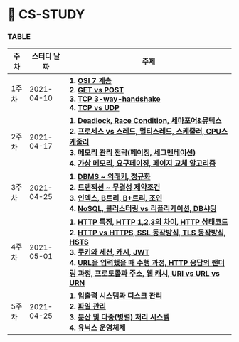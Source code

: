 # 📓 CS-STUDY

### TABLE

| 주차 | 스터디 날짜         | 주제                                                        |
| -------- | -------------- | ------------------------------------------------------------ |
| 1주차    | 2021-04-10 | **1. [OSI 7 계층](https://github.com/workhardslave/cs-study/blob/main/Network/OSI%207%20layers.md)**  <br />**2. [GET vs POST](https://github.com/workhardslave/cs-study/blob/main/Network/GET%20vs%20POST.md)** <br />**3. [TCP 3-way-handshake](https://github.com/workhardslave/cs-study/blob/main/Network/TCP%203-way-handshake.md)**  <br />**4. [TCP vs UDP](https://github.com/workhardslave/cs-study/blob/main/Network/TCP%20vs%20UDP.md)** |
| 2주차    | 2021-04-17 | **1. [Deadlock, Race Condition, 세마포어&뮤텍스](https://github.com/workhardslave/cs-study/blob/main/OS/Deadlock%2C%20Race%20Condition%2C%20%EC%84%B8%EB%A7%88%ED%8F%AC%EC%96%B4%26%EB%AE%A4%ED%85%8D%EC%8A%A4.md)** <br /> **2. [프로세스 vs 스레드, 멀티스레드, 스케줄러, CPU스케줄러](https://github.com/workhardslave/cs-study/blob/main/OS/Process%20vs%20Thread%2C%20CPU%20Scheduling.md)** <br /> **3. [메모리 관리 전략(페이징, 세그멘테이션)](https://github.com/workhardslave/cs-study/blob/main/OS/%EB%A9%94%EB%AA%A8%EB%A6%AC%20%EA%B4%80%EB%A6%AC%20%EC%A0%84%EB%9E%B5.md)** <br /> **4. [가상 메모리, 요구페이징, 페이지 교체 알고리즘](https://github.com/workhardslave/cs-study/blob/main/OS/VM_DP_PRA.md)** <br />  
| 3주차    | 2021-04-25 | **1. [DBMS ~ 외래키, 정규화](https://github.com/workhardslave/cs-study/blob/main/Database/DBMS%20~%20%EC%99%B8%EB%9E%98%ED%82%A4%2C%20%EC%A0%95%EA%B7%9C%ED%99%94.md)** <br /> **2. [트랜잭션 ~ 무결성 제약조건](https://github.com/workhardslave/cs-study/blob/main/Database/Integrity%26Transaction.md)** <br /> **3. [인덱스, B트리, B+트리, 조인](https://github.com/workhardslave/cs-study/blob/main/Database/Index_B-Tree_B%2BTree_Join.md)** <br /> **4. [NoSQL, 클러스터링 vs 리플리케이션, DB샤딩](https://github.com/workhardslave/cs-study/blob/main/Database/NoSql%2C%20%ED%81%B4%EB%9F%AC%EC%8A%A4%ED%84%B0%EB%A7%81vs%20%EB%A6%AC%ED%94%8C%EB%A6%AC%EC%BC%80%EC%9D%B4%EC%85%98%2C%20DB%EC%83%A4%EB%94%A9.md)** <br />
| 4주차    | 2021-05-01 | **1. [HTTP 특징, HTTP 1,2,3의 차이, HTTP 상태코드](https://github.com/workhardslave/cs-study/blob/main/Network/HTTP%20%EC%A0%95%EB%A6%AC.md)** <br /> **2. [HTTP vs HTTPS, SSL 동작방식, TLS 동작방식, HSTS](https://github.com/workhardslave/cs-study/blob/main/Network/HTTP_and_HTTPS.md)** <br /> **3. [쿠키와 세션, 캐시, JWT](https://github.com/workhardslave/cs-study/blob/main/Network/Cookie_Session_JWT_Cache.md)** <br /> **4. [URL을 입력했을 때 수행 과정, HTTP 응답의 랜더링 과정, 프로토콜과 주소, 웹 캐시, URI vs URL vs URN](https://github.com/workhardslave/cs-study/blob/main/Network/URL%20%EC%9E%85%EB%A0%A5%2C%20%EB%A0%8C%EB%8D%94%EB%A7%81%20%EA%B3%BC%EC%A0%95%2C%20%EA%B8%B0%ED%83%80%20%EB%84%A4%ED%8A%B8%EC%9B%8C%ED%81%AC%20%ED%94%84%ED%86%A0%EC%BD%9C%EA%B3%BC%20%EC%A3%BC%EC%86%8C%2C%20URI%20vs%20URL%20vs%20URN%2C%20%EC%9B%B9%20%EC%BA%90%EC%8B%9C.md)** <br />
| 5주차    | 2021-04-25 | **1. [입출력 시스템과 디스크 관리]()** <br /> **2. [파일 관리]()** <br /> **3. [분산 및 다중(병렬) 처리 시스템]()** <br /> **4. [유닉스 운영체제]()** <br />
